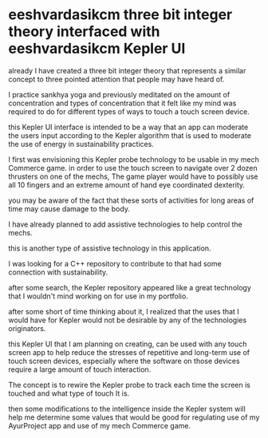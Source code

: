# eeshvardasikcm three bit integer theory interfaced with eeshvardasikcm Kepler UI

already I have created a three bit
integer theory that represents
a similar concept to three pointed
attention that people may have heard of.

I practice sankhya yoga and
previously meditated on the amount of
concentration and types of concentration
that it felt like my mind was
required to do for different types of
ways to touch a touch screen device.

this Kepler UI interface is intended to
be a way that an app can moderate
the users input according to the
Kepler algorithm that is used to
moderate the use of energy in
sustainability practices.

I first was envisioning this Kepler
probe technology to be usable in
my mech Commerce game.
in order to use the touch screen
to navigate over 2 dozen thrusters
on one of the mechs, The game player
would have to possibly use all 10
fingers and an extreme amount of
hand eye coordinated dexterity.

you may be aware of the fact that
these sorts of activities for long 
areas of time may cause damage to
the body.

I have already planned to add
assistive technologies to
help control the mechs.

this is another type of assistive
technology in this application.

I was looking for a C++ repository
to contribute to that had some
connection with sustainability.

after some search, the Kepler
repository appeared like a great
technology that I wouldn't mind
working on for use in my
portfolio.

after some short of time thinking
about it, I realized that the
uses that I would have for Kepler
would not be desirable by
any of the technologies
originators.

this Kepler UI that I am planning
on creating, can be used with any
touch screen app to help
reduce the stresses of
repetitive and long-term
use of touch screen devices,
especially where the software on those
devices require a large amount of
touch interaction.

The concept is to rewire the
Kepler probe to track each time
the screen is touched and what
type of touch It is.

then some modifications to the
intelligence inside the Kepler
system will help me determine
some values that would be good
for regulating use of
my AyurProject app and
use of my mech Commerce game.
